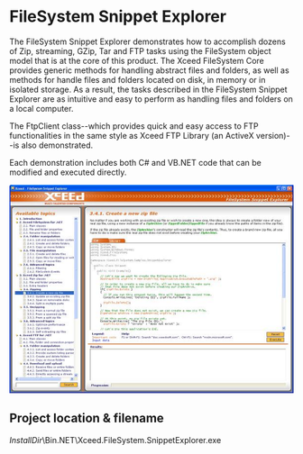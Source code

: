 # FileSystem Snippet Explorer

The FileSystem Snippet Explorer demonstrates how to accomplish dozens of Zip, streaming, GZip, Tar and FTP tasks using the FileSystem object model that is at the core of this product. The Xceed FileSystem Core provides generic methods for handling abstract files and folders, as well as methods for handle files and folders located on disk, in memory or in isolated storage. As a result, the tasks described in the FileSystem Snippet Explorer are as intuitive and easy to perform as handling files and folders on a local computer. 

The FtpClient class--which provides quick and easy access to FTP functionalities in the same style as Xceed FTP Library (an ActiveX version)--is also demonstrated. 

Each demonstration includes both C# and VB.NET code that can be modified and executed directly.

![FileSystem Snippet Explorer](/img/FileSystemSnippetExplorer.jpg)

## Project location & filename
*InstallDir*\Bin\.NET\Xceed.FileSystem.SnippetExplorer.exe